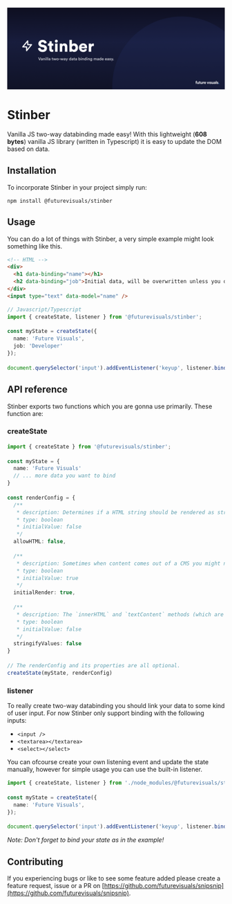![Stinber](https://raw.githubusercontent.com/futurevisuals/snipsnip/master/packages/stinber/stinber.png)

# Stinber
Vanilla JS two-way databinding made easy! With this lightweight (**608 bytes**) vanilla JS library (written in Typescript) it is easy to update the DOM based on data.

## Installation
To incorporate Stinber in your project simply run:

```
npm install @futurevisuals/stinber
```

## Usage
You can do a lot of things with Stinber, a very simple example might look something like this.

```html
<!-- HTML -->
<div>
  <h1 data-binding="name"></h1>
  <h2 data-binding="job">Initial data, will be overwritten unless you define the 'initialRender' property.</h2>
</div>
<input type="text" data-model="name" />
```

```typescript
// Javascript/Typescript
import { createState, listener } from '@futurevisuals/stinber';

const myState = createState({
  name: 'Future Visuals',
  job: 'Developer'
});

document.querySelector('input').addEventListener('keyup', listener.bind(myState));
```

## API reference
Stinber exports two functions which you are gonna use primarily. These function are:

### createState
```typescript
import { createState } from '@futurevisuals/stinber';

const myState = {
  name: 'Future Visuals'
  // ... more data you want to bind
}

const renderConfig = {
  /**
   * description: Determines if a HTML string should be rendered as string or should be parsed to the DOM. False will render it as a string.
   * type: boolean
   * initialValue: false
   */
  allowHTML: false,

  /**
   * description: Sometimes when content comes out of a CMS you might not want to overwrite instantly. When set to false it doesn't render from the get go, only on change.
   * type: boolean
   * initialValue: true
   */
  initialRender: true,

  /**
   * description: The `innerHTML` and `textContent` methods (which are used under the hood) doesn't receive anything else other than String (officialy). With this method you can parse values to a string.
   * type: boolean
   * initialValue: false
   */
  stringifyValues: false
}

// The renderConfig and its properties are all optional.
createState(myState, renderConfig)
```

### listener
To really create two-way databinding you should link your data to some kind of user input. For now Stinber only support binding with the following inputs:

- `<input />`
- `<textarea></textarea>`
- `<select></select>`

You can ofcourse create your own listening event and update the state manually, however for simple usage you can use the built-in listener.

```typescript
import { createState, listener } from './node_modules/@futurevisuals/stinber';

const myState = createState({
  name: 'Future Visuals',
});

document.querySelector('input').addEventListener('keyup', listener.bind(myState));
```
*Note: Don't forget to bind your state as in the example!*

## Contributing
If you experiencing bugs or like to see some feature added please create a feature request, issue or a PR on [https://github.com/futurevisuals/snipsnip](https://github.com/futurevisuals/snipsnip).